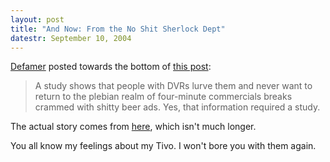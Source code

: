 ```yaml
---
layout: post
title: "And Now: From the No Shit Sherlock Dept"
datestr: September 10, 2004
---
```


<a href="http://www.defamer.com/" title="defamer">Defamer</a> posted towards the
bottom of [this post][]:

> A study shows that people with DVRs lurve them and never want to return to the plebian
> realm of four-minute commercials breaks crammed with shitty beer ads. Yes, that
> information required a study.

The actual story comes from [here][], which isn't much longer.

You all know my feelings about my Tivo.  I won't bore you with them again.

[this post]: http://www.defamer.com/topic/trade-roundup-linklater-coaches-bad-news-bears-021029.php "Linklater Coaches Bad News Bears"
[here]: http://www.hollywoodreporter.com/thr/television/brief_display.jsp?vnu_content_id=1000626708
